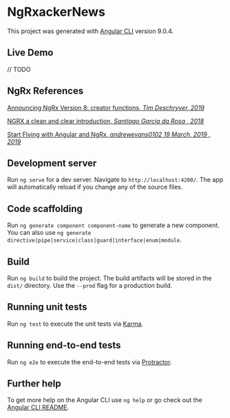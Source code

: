 # NgRxackerNews

This project was generated with [Angular CLI](https://github.com/angular/angular-cli) version 9.0.4.

## Live Demo

// TODO

## NgRx References

[Announcing NgRx Version 8: creator functions, *Tim Deschryver, 2019*
](https://medium.com/ngrx/announcing-ngrx-version-8-ngrx-data-create-functions-runtime-checks-and-mock-selectors-a44fac112627)

[NGRX a clean and clear introduction, *Santiago García da Rosa
, 2018*](https://levelup.gitconnected.com/angular-ngrx-a-clean-and-clear-introduction-4ed61c89c1fc)

[Start Flying with Angular and NgRx, *andrewevans0102
19 March, 2019
, 2019*](https://indepth.dev/how-to-start-flying-with-angular-and-ngrx/)

## Development server

Run `ng serve` for a dev server. Navigate to `http://localhost:4200/`. The app will automatically reload if you change any of the source files.

## Code scaffolding

Run `ng generate component component-name` to generate a new component. You can also use `ng generate directive|pipe|service|class|guard|interface|enum|module`.

## Build

Run `ng build` to build the project. The build artifacts will be stored in the `dist/` directory. Use the `--prod` flag for a production build.

## Running unit tests

Run `ng test` to execute the unit tests via [Karma](https://karma-runner.github.io).

## Running end-to-end tests

Run `ng e2e` to execute the end-to-end tests via [Protractor](http://www.protractortest.org/).

## Further help

To get more help on the Angular CLI use `ng help` or go check out the [Angular CLI README](https://github.com/angular/angular-cli/blob/master/README.md).
